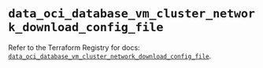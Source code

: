 # `data_oci_database_vm_cluster_network_download_config_file`

Refer to the Terraform Registry for docs: [`data_oci_database_vm_cluster_network_download_config_file`](https://registry.terraform.io/providers/hashicorp/oci/7.19.0/docs/data-sources/database_vm_cluster_network_download_config_file).
